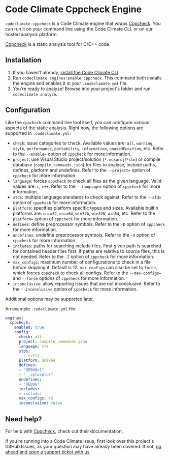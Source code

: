 # Code Climate Cppcheck Engine

`codeclimate-cppcheck` is a Code Climate engine that wraps [Cppcheck][cppcheck].
You can run it on your command line using the Code Climate CLI, or on our
hosted analysis platform.

[Cppcheck][cppcheck] is a static analysis tool for C/C++ code.

## Installation

1. If you haven't already, [install the Code Climate CLI][codeclimate-cli].
2. Run `codeclimate engines:enable cppcheck`. This command both installs the
   engine and enables it in your `.codeclimate.yml` file.
3. You're ready to analyze! Browse into your project's folder and run
   `codeclimate analyze`.

## Configuration

Like the `cppcheck` command line tool itself, you can configure various
aspects of the static analysis. Right now, the following options are supported
in `.codeclimate.yml`:

* `check`: issue categories to check. Available values are: `all`, `warning`,
  `style`, `performance`, `portability`, `information`, `unusedFunction`, etc.
  Refer to the `--enable=` option of `cppcheck` for more information.
* `project`: use Visual Studio project/solution (`*.vcxproj`/`*sln`) or compile
  database (`compile_commands.json`) for files to analyse, include paths,
  defines, platform and undefines.
  Refer to the `--project=` option of `cppcheck` for more information.
* `language`: forces `cppcheck` to check all files as the given language.
  Valid values are: `c`, `c++`.
  Refer to the `--language=` option of `cppcheck` for more information.
* `stds`: multiple language standards to check against.
  Refer to the `--std=` option of `cppcheck` for more information.
* `platform`: specifies platform specific types and sizes. Available builtin
  platforms are: `unix32`, `unix64`, `win32A`, `win32W`, `win64`, etc.
  Refer to the `--platform=` option of `cppcheck` for more information.
* `defines`: define preprocessor symbols.
  Refer to the `-D` option of `cppcheck` for more information.
* `undefines`: undefine preprocessor symbols.
  Refer to the `-U` option of `cppcheck` for more information.
* `includes`: paths for searching include files. First given path is searched
  for contained header files first. If paths are relative to source files,
  this is not needed.
  Refer to the `-I` option of `cppcheck` for more information.
* `max_configs`: maximum number of configurations to check in a file before
  skipping it. Default is 12. `max_configs` can also be set to `force`, which
  forces `cppcheck` to check all configs.
  Refer to the `--max-configs=` and `--force` options of `cppcheck` for more
  information.
* `inconclusive`: allow reporting issues that are not inconclusive.
  Refer to the `--inconclusive` option of `cppcheck` for more information.

Additional options may be supported later.

An example `.codeclimate.yml` file:

```yaml
engines:
  cppcheck:
    enabled: true
    config:
      check: all
      project: compile_commands.json
      language: c++
      stds:
        - c++11
      platform: unix64
      defines:
      - "DEBUG=1"
      - "__cplusplus"
      undefines:
      - "DEBUG"
      includes:
      - include/
      max_configs: 42
      inconclusive: false
```

## Need help?

For help with [Cppcheck][cppcheck], check out their documentation.

If you're running into a Code Climate issue, first look over this project's
GitHub Issues, as your question may have already been covered.
If not, [go ahead and open a support ticket with us][codeclimate-help].

[cppcheck]: http://cppcheck.sourceforge.net/
[codeclimate-cli]: https://github.com/codeclimate/codeclimate
[codeclimate-help]: https://codeclimate.com/help
